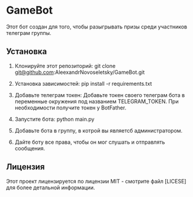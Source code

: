 # GameBot

Этот бот создан для того, чтобы разыгрывать призы среди участников телеграм группы.

## Установка

1. Клонируйте этот репозиторий:
git clone git@github.com:AleexandrNovoseletsky/GameBot.git


2. Установка зависимостей:
pip install -r requirements.txt


3. Добавьте телеграм токен:
Добавьте токен своего телеграм бота в переменные окружения под названием TELEGRAM_TOKEN.
При необходимости получите токен у BotFather.


4. Запустите бота:
python main.py


5. Добавьте бота в группу, в котрой вы являетсб администратором.


6. Дайте боту все права, чтобы он мог слушать и отправлять сообщения.


## Лицензия

Этот проект лицензируется по лицензии MIT - смотрите файл [LICESE] для более детальной информации.
